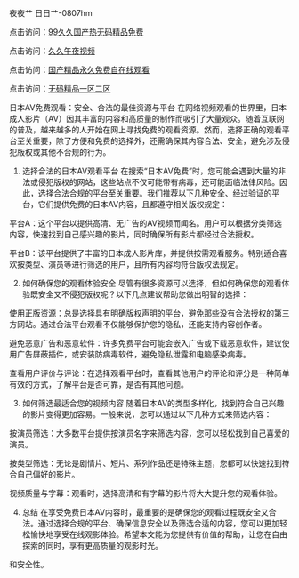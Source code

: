 夜夜艹 日日艹-0807hm

点击访问：<a href="https://tfda.pages.dev/">99久久国产热无码精品免费</a>

点击访问：<a href="https://heiliaowzu4ur.pages.dev">久久午夜视频</a>

点击访问：<a href="https://bered.pages.dev/">国产精品永久免费自在线观看</a>

点击访问：<a href="https://cfad.pages.dev/">无码精品一区二区</a>

日本AV免费观看：安全、合法的最佳资源与平台
在网络视频观看的世界里，日本成人影片（AV）因其丰富的内容和高质量的制作而吸引了大量观众。随着互联网的普及，越来越多的人开始在网上寻找免费的观看资源。然而，选择正确的观看平台至关重要，除了方便和免费的选择外，还需确保其内容合法、安全，避免涉及侵犯版权或其他不合规的行为。

1. 选择合法的日本AV观看平台
在搜索“日本AV免费”时，您可能会遇到大量的非法或侵犯版权的网站，这些站点不仅可能带有病毒，还可能面临法律风险。因此，选择合法合规的平台至关重要。我们推荐以下几种安全、经过验证的平台，它们提供免费的日本AV内容，且都遵守相关版权规定：

平台A：这个平台以提供高清、无广告的AV视频而闻名。用户可以根据分类筛选内容，快速找到自己感兴趣的影片，同时确保所有影片都经过合法授权。

平台B：该平台提供了丰富的日本成人影片库，并提供按需观看服务。特别适合喜欢按类型、演员等进行筛选的用户，且所有内容均符合版权法规定。

2. 如何确保您的观看体验安全
尽管有很多资源可以选择，但如何确保您的观看体验既安全又不侵犯版权呢？以下几点建议帮助您做出明智的选择：

使用正版资源：总是选择具有明确版权声明的平台，避免那些没有合法授权的第三方网站。通过合法平台观看不仅能够保护您的隐私，还能支持内容创作者。

避免恶意广告和恶意软件：许多免费平台可能会嵌入广告或下载恶意软件，建议使用广告屏蔽插件，或安装防病毒软件，避免隐私泄露和电脑感染病毒。

查看用户评价与评论：在选择观看平台时，查看其他用户的评论和评分是一种简单有效的方式，了解平台是否可靠，是否有其他问题。

3. 如何筛选最适合您的视频内容
随着日本AV的类型多样化，找到符合自己兴趣的影片变得更加容易。一般来说，您可以通过以下几种方式来筛选内容：

按演员筛选：大多数平台提供按演员名字来筛选内容，您可以轻松找到自己喜爱的演员。

按类型筛选：无论是剧情片、短片、系列作品还是特殊主题，您都可以快速找到符合自己偏好的影片。

视频质量与字幕：观看时，选择高清和有字幕的影片将大大提升您的观看体验。

4. 总结
在享受免费日本AV内容时，最重要的是确保您的观看过程既安全又合法。通过选择合规的平台、确保信息安全以及筛选合适的内容，您可以更加轻松愉快地享受在线观影体验。希望本文能为您提供有价值的帮助，让您在自由探索的同时，享有更高质量的观影时光。

和安全性。

<span style="display:none;">[Canonical link](）</span>
